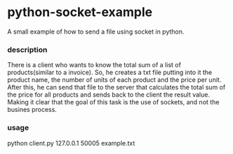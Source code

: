 # python-socket-example
A small example of how to send a file using socket in python.

### description
There is a client who wants to know the total sum of a list of products(similar to a invoice). So, he creates a txt file putting into it the product name, the number of units of each product and the price per unit. After this, he can send that file to the server that calculates the total sum of the price for all products and sends back to the client the result value. Making it clear that the goal of this task is the use of sockets, and not the busines process. 

### usage
python client.py 127.0.0.1 50005 example.txt